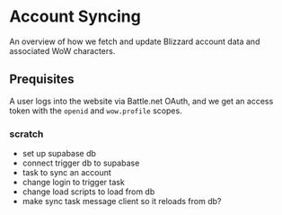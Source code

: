 # Account Syncing

An overview of how we fetch and update Blizzard account data and associated WoW characters.

## Prequisites

A user logs into the website via Battle.net OAuth, and we get an access token with the `openid` and `wow.profile` scopes.


### scratch
* set up supabase db
* connect trigger db to supabase
* task to sync an account
* change login to trigger task
* change load scripts to load from db
* make sync task message client so it reloads from db?
